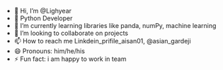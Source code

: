 - 👋 Hi, I’m @Lighyear
- 👀 Python Developer 
- 🌱 I’m currently learning libraries like panda, numPy, machine learning
- 💞️ I’m looking to collaborate on projects 
- 📫 How to reach me Linkdein_prifile_aisan01, @asian_gardeji
- 😄 Pronouns: him/he/his
- ⚡ Fun fact: i am happy to work in team

<!---
Lighyear/Lighyear is a ✨ special ✨ repository because its `README.md` (this file) appears on your GitHub profile.
You can click the Preview link to take a look at your changes.
--->
